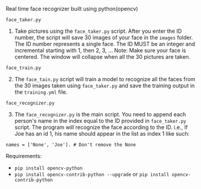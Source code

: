 Real time face recognizer built using python(opencv)
<br>



`face_taker.py`
1) Take pictures using the `face_taker.py` script. After you enter the ID number, the script will save 30 images of your face in the `images` folder. The ID number represents a single face. The ID MUST be an integer and incremental starting with 1, then 2, 3, ...
Note: Make sure your face is centered. The window will collapse when all the 30 pictures are taken.


`face_train.py`

2) The `face_tain.py` script will train a model to recognize all the faces from the 30 images taken using `face_taker.py` and save the training output in the `training.yml` file.


`face_recognizer.py`

3) The `face_recognizer.py` is the main script. You need to append each person's name in the index equal to the ID provided in `face_taker.py` script. The program will recognize the face according to the ID. i.e., If Joe has an id 1, his name should appear in the list as index 1 like such:

`names = ['None', 'Joe']. # Don't remove the None`

Requirements:

- `pip install opencv-python`
- `pip install opencv-contrib-python --upgrade` or `pip install opencv-contrib-python`
